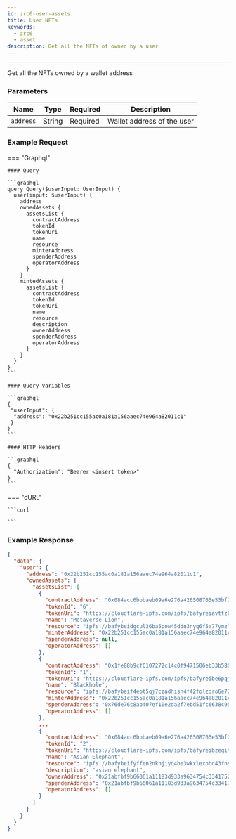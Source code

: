 ```yaml
---
id: zrc6-user-assets
title: User NFTs
keywords:
  - zrc6
  - asset
description: Get all the NFTs of owned by a user
---
```


---

Get all the NFTs owned by a wallet address

### Parameters

| Name      | Type   | Required | Description                |
| --------- | ------ | -------- | -------------------------- |
| `address` | String | Required | Wallet address of the user |

### Example Request

=== "Graphql"

    #### Query

    ```graphql
    query Query($userInput: UserInput) {
      user(input: $userInput) {
        address
        ownedAssets {
          assetsList {
            contractAddress
            tokenId
            tokenUri
            name
            resource
            minterAddress
            spenderAddress
            operatorAddress
          }
        }
        mintedAssets {
          assetsList {
            contractAddress
            tokenId
            tokenUri
            name
            resource
            description
            ownerAddress
            spenderAddress
            operatorAddress
          }
        }
      }
    }
    ```

    #### Query Variables

    ```graphql
    {
     "userInput": {
      "address": "0x22b251cc155ac0a181a156aaec74e964a82011c1"
     }
    }
    ```

    #### HTTP Headers

    ```graphql
    {
      "Authorization": "Bearer <insert token>"
    }
    ```

=== "cURL"

    ```curl

    ```

### Example Response

```json
{
  "data": {
    "user": {
      "address": "0x22b251cc155ac0a181a156aaec74e964a82011c1",
      "ownedAssets": {
        "assetsList": [
          {
            "contractAddress": "0x084acc6bbbaeb09a6e276a426508765e53bf2459",
            "tokenId": "6",
            "tokenUri": "https://cloudflare-ipfs.com/ipfs/bafyreiavttz6nnv6glnp6zwvdq3d7okcujy7zfkejax6nl72nzufel6usu/metadata.json",
            "name": "Metaverse Lion",
            "resource": "ipfs://bafybeidgcul36ba5pow45ddn3nyq6f5a77ymzlpibe7bvbfoez5m6itl4i/blob",
            "minterAddress": "0x22b251cc155ac0a181a156aaec74e964a82011c1",
            "spenderAddress": null,
            "operatorAddress": []
          },
          {
            "contractAddress": "0x1fe88b9cf6107272c14c0f9471506eb33b58002d",
            "tokenId": "1",
            "tokenUri": "https://cloudflare-ipfs.com/ipfs/bafyreibe6pqjwgercgpc6xfei3sr36sknppjy7qv6ccrxijize3sqnbzme/metadata.json",
            "name": "Blackhole",
            "resource": "ipfs://bafybeif4eot5qj7czadhisn4f42folzdro6e72igd5wtbjzhfr2s44vlk4/blob",
            "minterAddress": "0x22b251cc155ac0a181a156aaec74e964a82011c1",
            "spenderAddress": "0x76de76c8ab407ef10e2da2f7ebd51fc6638c9d59",
            "operatorAddress": []
          },
          ...
          {
            "contractAddress": "0x084acc6bbbaeb09a6e276a426508765e53bf2459",
            "tokenId": "2",
            "tokenUri": "https://cloudflare-ipfs.com/ipfs/bafyreibzeqitc6vtek5ywlaycagcvdgou6yf3ofbxv3id67i7dgkfrxste/metadata.json",
            "name": "Asian Elephant",
            "resource": "ipfs://bafybeifyffen2nkhjiyq4be3wkxlexobc43fnsff57opxuxg7s7fc57zlm/blob",
            "description": "asian elephant",
            "ownerAddress": "0x21abfbf9b66061a11183d933a9634754c3341752",
            "spenderAddress": "0x21abfbf9b66061a11183d933a9634754c3341752",
            "operatorAddress": []
          }
        ]
      }
    }
  }
}

```
